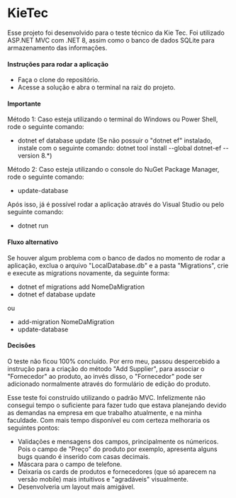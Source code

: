 # KieTec

Esse projeto foi desenvolvido para o teste técnico da Kie Tec.
Foi utilizado ASP.NET MVC com .NET 8, assim como o banco de dados SQLite para armazenamento das informações.

#### Instruções para rodar a aplicação

- Faça o clone do repositório.
- Acesse a solução e abra o terminal na raiz do projeto.

#### Importante

Método 1: Caso esteja utilizando o terminal do Windows ou Power Shell, rode o seguinte comando:

- dotnet ef database update
  (Se não possuir o "dotnet ef" instalado, instale com o seguinte comando: dotnet tool install --global dotnet-ef --version 8.\*)

Método 2: Caso esteja utilizando o console do NuGet Package Manager, rode o seguinte comando:

- update-database

Após isso, já é possível rodar a aplicação através do Visual Studio ou pelo seguinte comando:

- dotnet run

#### Fluxo alternativo

Se houver algum problema com o banco de dados no momento de rodar a aplicação, exclua o arquivo "LocalDatabase.db" e a pasta "Migrations", crie e execute as migrations novamente, da seguinte forma:

- dotnet ef migrations add NomeDaMigration
- dotnet ef database update

ou

- add-migration NomeDaMigration
- update-database

#### Decisões

O teste não ficou 100% concluído. Por erro meu, passou despercebido a instrução para a criação do método "Add Supplier", para associar o "Fornecedor" ao produto, ao invés disso, o "Fornecedor" pode ser adicionado normalmente através do formulário de edição do produto.

Esse teste foi construído utilizando o padrão MVC. Infelizmente não consegui tempo o suficiente para fazer tudo que estava planejando devido as demandas na empresa em que trabalho atualmente, e na minha faculdade. Com mais tempo disponível eu com certeza melhoraria os seguintes pontos:

- Validações e mensagens dos campos, principalmente os númericos. Pois o campo de "Preço" do produto por exemplo, apresenta alguns bugs quando é inserido com casas decimais.
- Máscara para o campo de telefone.
- Deixaria os cards de produtos e fornecedores (que só aparecem na versão mobile) mais intuitivos e "agradáveis" visualmente.
- Desenvolveria um layout mais amigável.
